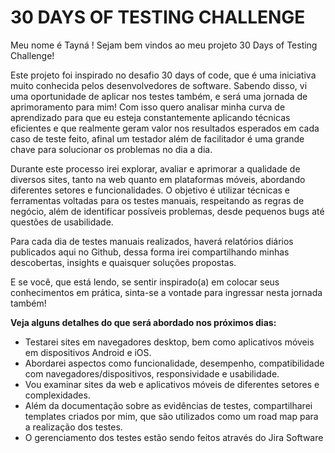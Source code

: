 # 30 DAYS OF TESTING CHALLENGE

Meu nome é Tayná ! Sejam bem vindos ao meu projeto 30 Days of Testing Challenge!

Este projeto foi inspirado no desafio 30 days of code, que é uma iniciativa muito conhecida pelos desenvolvedores de software. Sabendo disso, vi uma oportunidade de aplicar nos testes também, e será uma jornada de aprimoramento para mim! Com isso quero analisar minha curva de aprendizado para que eu esteja constantemente aplicando técnicas eficientes e que realmente geram valor nos resultados esperados em cada caso de teste feito, afinal um testador além de facilitador é uma grande chave para solucionar os problemas no dia a dia.

Durante este processo irei explorar, avaliar e aprimorar a qualidade de diversos sites, tanto na web quanto em plataformas móveis, abordando diferentes setores e funcionalidades. O objetivo é utilizar técnicas e ferramentas voltadas para os testes manuais, respeitando as regras de negócio, além de identificar possíveis problemas, desde pequenos bugs até questões de usabilidade.

Para cada dia de testes manuais realizados, haverá relatórios diários publicados aqui no Github, dessa forma irei compartilhando minhas descobertas, insights e quaisquer soluções propostas.

E se você, que está lendo, se sentir inspirado(a) em colocar seus conhecimentos em prática, sinta-se a vontade para ingressar nesta jornada também!

**Veja alguns detalhes do que será abordado nos próximos dias:**

- Testarei sites em navegadores desktop, bem como aplicativos móveis em dispositivos Android e iOS.
- Abordarei aspectos como funcionalidade, desempenho, compatibilidade com navegadores/dispositivos, responsividade e usabilidade.
- Vou examinar sites da web e aplicativos móveis de diferentes setores e complexidades.
- Além da documentação sobre as evidências de testes, compartilharei templates criados por mim, que são utilizados como um road map para a realização dos testes.
- O gerenciamento dos testes estão sendo feitos através do Jira Software
